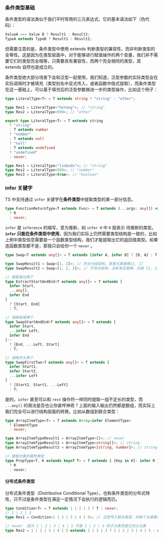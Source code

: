 ### 条件类型基础

条件类型的语法类似于我们平时常用的三元表达式，它的基本语法如下（伪代码）：

```ts
ValueA === Value B ? Result1 : Result2;
TypeA extends TypeB ? Result1 : Result2;
```

但需要注意的是，条件类型中使用 extends 判断类型的兼容性，而非判断类型的全等性。这是因为在类型层面中，对于能够进行赋值操作的两个变量，我们并不需要它们的类型完全相等，只需要具有兼容性，而两个完全相同的类型，其 extends 自然也是成立的。

条件类型绝大部分场景下会和泛型一起使用，我们知道，泛型参数的实际类型会在实际调用时才被填充（类型别名中显式传入，或者函数中隐式提取），而条件类型在这一基础上，可以基于填充后的泛型参数做进一步的类型操作，比如这个例子：

```ts
type LiteralType<T> = T extends string ? "string" : "other";

type Res1 = LiteralType<"heYang">; // "string"
type Res2 = LiteralType<599>; // "other"
```

```ts
export type LiteralType<T> = T extends string
  ? "string"
  : T extends number
  ? "number"
  : T extends null
  ? "null"
  : T extends undefined
  ? "undefined"
  : never;

type Res1 = LiteralType<"linbudu">; // "string"
type Res2 = LiteralType<599>; // "number"
type Res3 = LiteralType<true>; // "boolean"
```

### infer 关键字

TS 中支持通过 `infer` 关键字在**条件类型**中提取类型的某一部分信息。

```ts
type FunctionReturnType<T extends Func> = T extends (...args: any[]) => infer R
  ? R
  : never;
```

`infer` 是 `inference` 的缩写，意为推断，如 `infer R` 中 `R` 就表示 待推断的类型。 **`infer` 只能在条件类型中使用**，因为我们实际上仍然需要类型结构是一致的，比如上例中类型信息需要是一个函数类型结构，我们才能提取出它的返回值类型。如果连函数类型都不是，那我只会给你一个 `never` 。

```ts
type Swap<T extends any[]> = T extends [infer A, infer B] ? [B, A] : T;

type SwapResult1 = Swap<[1, 2]>; // 符合元组结构，首尾元素替换[2, 1]
type SwapResult2 = Swap<[1, 2, 3]>; // 不符合结构，没有发生替换，仍是 [1, 2, 3]
```

```ts
// 提取首位两个
type ExtractStartAndEnd<T extends any[]> = T extends [
  infer Start,
  ...any[],
  infer End
]
  ? [Start, End]
  : T;

// 调换首尾两个
type SwapStartAndEnd<T extends any[]> = T extends [
  infer Start,
  ...infer Left,
  infer End
]··
  ? [End, ...Left, Start]
  : T;

// 调换开头两个
type SwapFirstTwo<T extends any[]> = T extends [
  infer Start1,
  infer Start2,
  ...infer Left
]
  ? [Start2, Start1, ...Left]
  : T;
```

是的，`infer` 甚至可以和 `rest` 操作符一样同时提取一组不定长的类型，而 `...any[]` 的用法是否也让你直呼神奇？上面的输入输出仍然都是数组，而实际上我们完全可以进行结构层面的转换。比如从数组到联合类型：

```ts
type ArrayItemType<T> = T extends Array<infer ElementType>
  ? ElementType
  : never;

type ArrayItemTypeResult1 = ArrayItemType<[]>; // never
type ArrayItemTypeResult2 = ArrayItemType<string[]>; // string
type ArrayItemTypeResult3 = ArrayItemType<[string, number]>; // string | number
```

```ts
// 提取对象的属性类型
type PropType<T, K extends keyof T> = T extends { [Key in K]: infer R }
  ? R
  : never;
```

#### 分布式条件类型

分布式条件类型（Distributive Conditional Type），也称条件类型的分布式特性，只不过是条件类型在满足一定情况下会执行的逻辑而已。

```ts
type Condition<T> = T extends 1 | 2 | 3 ? T : never;
// 1 | 2 | 3
type Res1 = Condition<1 | 2 | 3 | 4 | 5>; // 泛型传入联合类型，则每个元素都会依次进行判断一下

// never  因为 1 | 2 | 3 | 4 | 5 不是 1 | 2 | 3 的子元素而是它的父元素
type Res2 = 1 | 2 | 3 | 4 | 5 extends 1 | 2 | 3 ? 1 | 2 | 3 | 4 | 5 : never;
```

